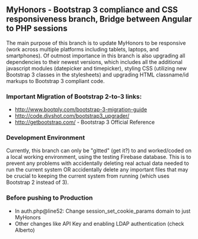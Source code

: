 ## MyHonors - Bootstrap 3 compliance and CSS responsiveness branch, Bridge between Angular to PHP sessions
The main purpose of this branch is to update MyHonors to be responsive (work across multiple platforms including tablets, laptops, and smartphones). Of outmost importance in this branch is also upgrading all dependencies to their newest versions, which includes all the additional javascript modules (datepicker and timepicker), styling CSS (utilizing new Bootstrap 3 classes in the stylesheets) and upgrading HTML classname/id markups to Bootstrap 3 compliant code.

### Important Migration of Bootstrap 2-to-3 links:
* http://www.bootply.com/bootstrap-3-migration-guide
* http://code.divshot.com/bootstrap3_upgrader/
* http://getbootstrap.com/ - Bootstrap 3 Official Reference

### Development Environment
Currently, this branch can only be "gitted" (get it?) to and worked/coded on a local working environment, using the testing Firebase database. This is to prevent any problems with accidentally deleting real actual data needed to run the current system OR accidentally delete any important files that may be crucial to keeping the current system from running (which uses Bootstrap 2 instead of 3).

### Before pushing to Production
* In auth.php@line52: Change session_set_cookie_params domain to just MyHonors
* Other changes like API Key and enabling LDAP authentication (check Alberto)
